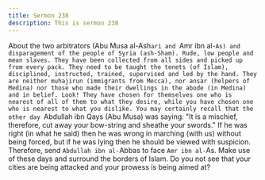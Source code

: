 ```yaml
---
title: Sermon 238
description: This is sermon 238
---
```


About the two arbitrators (Abu Musa al-Ash`ari and `Amr ibn al-`As)
and disparagement of the people of Syria (ash-Sham).
Rude, low people and mean slaves. They have been collected from all sides and picked up
from every pack. They need to be taught the tenets (of Islam), disciplined, instructed, trained,
supervised and led by the hand.
They are neither muhajirun (immigrants from Mecca), nor ansar (helpers of Medina) nor
those who made their dwellings in the abode (in Medina) and in belief.
Look! They have chosen for themselves one who is nearest of all of them to what they desire,
while you have chosen one who is nearest to what you dislike. You may certainly recall that
the other day `Abdullah ibn Qays (Abu Musa) was saying: "It is a mischief, therefore, cut
away your bow-string and sheathe your swords." If he was right (in what he said) then he was
wrong in marching (with us) without being forced, but if he was lying then he should be
viewed with suspicion.
Therefore, send `Abdullah ibn al-`Abbas to face `Amr ibn al-`As. Make use of these days and
surround the borders of Islam. Do you not see that your cities are being attacked and your
prowess is being aimed at?